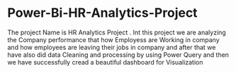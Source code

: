 # Power-Bi-HR-Analytics-Project
The project Name is HR Analytics Project .
Int this project we are analyzing the Company performance that how Employess are Working in company and how employees are leaving their
jobs in company and after that we have also did data Cleaning and processing by using Power Query and then we have successfully cread a beautiful dashboard 
for Visualization
